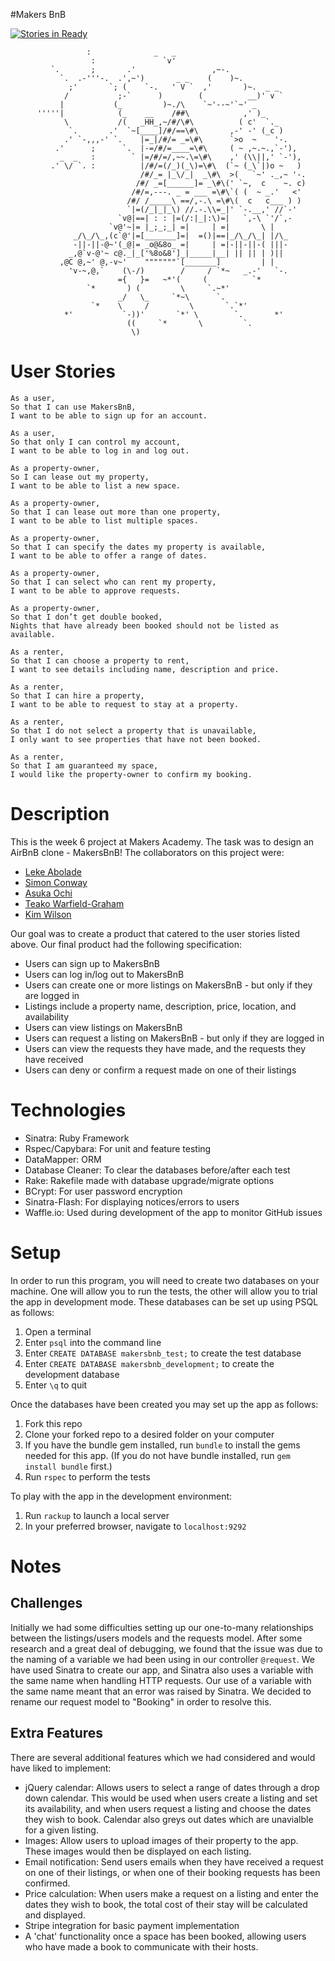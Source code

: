 #Makers BnB

[![Stories in Ready](https://badge.waffle.io/kwilson541/makersbnb.png?label=ready&title=Ready)](http://waffle.io/kwilson541/makersbnb)


```
                 :              _   _
                  :               `v'
         `.       ;       .'                 ,~-.
           `.  .-'''-.  .',~')       _ _    (    )~.
             ;'       `; (    `-.   ' V `  ,'       )~.  _ _
            /           ;-`      )        (          __)' v `
           |           (_         )~./\    `~'--~'`~' _
      '''''|            (_    __    /##\            ,' )_
            \           /(   _HH_,~/#/\#\          ( c'  `._
             `.       .'  `~[____]/#/==\#\       ,-' -' (_c )
            .' `-,,,-' `.    |=_|/#/= _=\#\      `>o  ~    '-.
          .'      ;      `.  |-=/#/=____=\#\     ( ~ ,~.~.,`-'),
           _  _   :        ` |=/#/=/,~~.\=\#\    ,' (\\||,' `-'),
         .' \/ `. :          |/#/=(/_)(_\)=\#\  (`~ (_\`|)o ~   )
                             /#/_= |_\/_|  _\#\  >(   `~' ._,~ '-.
                            /#/ _=[______]= _\#\(' `~,  c    ~. c)
                           /#/=,---. _ = ___ =\#\`( (  ~ _.'   <'
                          /#/ /_____\ ==/,-.\ =\#\(  c   c___ ) )
                          `|=(/_|_|_\) //.-.\\=_|' `-.__,' //`-'
                        `v@|==| : : |=(/:|_|:\)=|   `,-\ `'/`,-
                      `v@'~|= |_;_;_| =|     | =|       \ |
              _/\_/\_,(c`@'|=[_______]=|  =()|==|_/\_/\_| |/\_
              -||-||-@~'(_@|= _o@&8o_ =|     | =|-||-||-( |||-
             _,@`v-@'~ c@._|_['%8o&8']_|_____|__| || || | )||
           ,@C @,~' @,-v~'    """""""`[_______]         | |
             'v-~,@,`    (\-/)        /     / `*~   _.-'   `-.
                        ={   }=   ~*'(     (          `*
                 `*       ) (         \     `.~*'          
                        _/   \_     `*~\      `.
                  `*    \     /         \       `.`*'
            *'           `-))'       `*' \        `.       *'
                          ((     `*       \         `.
                           \)

```

User Stories
============
```
As a user,
So that I can use MakersBnB,
I want to be able to sign up for an account.
```
```
As a user,
So that only I can control my account,
I want to be able to log in and log out.
```
```
As a property-owner,
So I can lease out my property,
I want to be able to list a new space.
```
```
As a property-owner,
So that I can lease out more than one property,
I want to be able to list multiple spaces.
```
```
As a property-owner,
So that I can specify the dates my property is available,
I want to be able to offer a range of dates.
```
```
As a property-owner,
So that I can select who can rent my property,
I want to be able to approve requests.
```
```
As a property-owner,
So that I don’t get double booked,
Nights that have already been booked should not be listed as available.
```
```
As a renter,
So that I can choose a property to rent,
I want to see details including name, description and price.
```
```
As a renter,
So that I can hire a property,
I want to be able to request to stay at a property.
```
```
As a renter,
So that I do not select a property that is unavailable,
I only want to see properties that have not been booked.
```
```
As a renter,
So that I am guaranteed my space,
I would like the property-owner to confirm my booking.
```

Description
===========
This is the week 6 project at Makers Academy. The task was to design an AirBnB clone - MakersBnB! The collaborators on this project were:
* [Leke Abolade](https://github.com/aabolade)
* [Simon Conway](https://github.com/simonconway1979)
* [Asuka Ochi](https://github.com/fenglish)
* [Teako Warfield-Graham](https://github.com/trose16)
* [Kim Wilson](https://github.com/kwilson541)

Our goal was to create a product that catered to the user stories listed above. Our final product had the following specification:
* Users can sign up to MakersBnB
* Users can log in/log out to MakersBnB
* Users can create one or more listings on MakersBnB - but only if they are logged in
* Listings include a property name, description, price, location, and availability
* Users can view listings on MakersBnB
* Users can request a listing on MakersBnB - but only if they are logged in
* Users can view the requests they have made, and the requests they have received
* Users can deny or confirm a request made on one of their listings

Technologies
============
* Sinatra: Ruby Framework
* Rspec/Capybara: For unit and feature testing
* DataMapper: ORM
* Database Cleaner: To clear the databases before/after each test
* Rake: Rakefile made with database upgrade/migrate options
* BCrypt: For user password encryption
* Sinatra-Flash: For displaying notices/errors to users
* Waffle.io: Used during development of the app to monitor GitHub issues

Setup
=====
In order to run this program, you will need to create two databases on your machine. One will allow you to run the tests, the other will allow you to trial the app in development mode. These databases can be set up using PSQL as follows:
1. Open a terminal
2. Enter `psql` into the command line
3. Enter `CREATE DATABASE makersbnb_test;` to create the test database
4. Enter `CREATE DATABASE makersbnb_development;` to create the development database
5. Enter `\q` to quit

Once the databases have been created you may set up the app as follows:
1. Fork this repo
2. Clone your forked repo to a desired folder on your computer
3. If you have the bundle gem installed, run `bundle` to install the gems needed for this app. (If you do not have bundle installed, run `gem install bundle` first.)
4. Run `rspec` to perform the tests

To play with the app in the development environment:
1. Run `rackup` to launch a local server
2. In your preferred browser, navigate to `localhost:9292`

Notes
=====
Challenges
----------
Initially we had some difficulties setting up our one-to-many relationships between the listings/users models and the requests model. After some research and a great deal of debugging, we found that the issue was due to the naming of a variable we had been using in our controller `@request`. We have used Sinatra to create our app, and Sinatra also uses a variable with the same name when handling HTTP requests. Our use of a variable with the same name meant that an error was raised by Sinatra. We decided to rename our request model to "Booking" in order to resolve this.

Extra Features
--------------
There are several additional features which we had considered and would have liked to implement:
* jQuery calendar: Allows users to select a range of dates through a drop down calendar. This would be used when users create a listing and set its availability, and when users request a listing and choose the dates they wish to book. Calendar also greys out dates which are unavialble for a given listing.
* Images: Allow users to upload images of their property to the app. These images would then be displayed on each listing.
* Email notification: Send users emails when they have received a request on one of their listings, or when one of their booking requests has been confirmed.
* Price calculation: When users make a request on a listing and enter the dates they wish to book, the total cost of their stay will be calculated and displayed.
* Stripe integration for basic payment implementation
* A 'chat' functionality once a space has been booked, allowing users who have made a book to communicate with their hosts.
